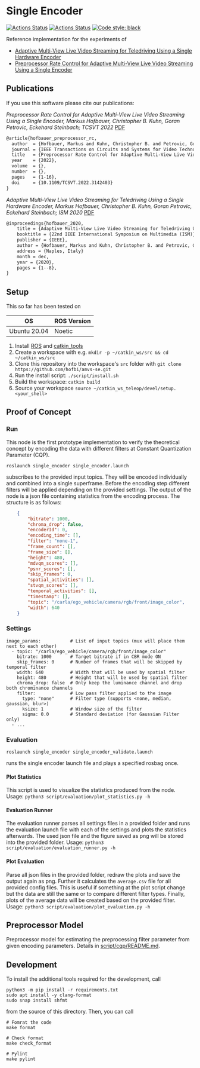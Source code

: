 # Single Encoder

[![Actions Status](https://github.com/hofbi/amvs-se/workflows/CI/badge.svg)](https://github.com/hofbi/amvs-se)
[![Actions Status](https://github.com/hofbi/amvs-se/workflows/CodeQL/badge.svg)](https://github.com/hofbi/amvs-se)
[![Code style: black](https://img.shields.io/badge/code%20style-black-000000.svg)](https://github.com/psf/black)

Reference implementation for the experiments of

* [Adaptive Multi-View Live Video Streaming for Teledriving Using a Single Hardware Encoder](#proof-of-concept)
* [Preprocessor Rate Control for Adaptive Multi-View Live Video Streaming Using a Single Encoder](#filter-model)

## Publications

If you use this software please cite our publications:

*Preprocessor Rate Control for Adaptive Multi-View Live Video Streaming Using a Single Encoder, Markus Hofbauer, Christopher B. Kuhn, Goran Petrovic, Eckehard Steinbach; TCSVT 2022* [PDF](https://www.researchgate.net/publication/357826860_Preprocessor_Rate_Control_for_Adaptive_Multi-View_Live_Video_Streaming_Using_a_Single_Encoder)

```tex
@article{hofbauer_preprocessor_rc,
  author  = {Hofbauer, Markus and Kuhn, Christopher B. and Petrovic, Goran and Steinbach, Eckehard},
  journal = {IEEE Transactions on Circuits and Systems for Video Technology},
  title   = {Preprocessor Rate Control for Adaptive Multi-View Live Video Streaming Using a Single Encoder},
  year    = {2022},
  volume  = {},
  number  = {},
  pages   = {1-16},
  doi     = {10.1109/TCSVT.2022.3142403}
}
```

*Adaptive Multi-View Live Video Streaming for Teledriving Using a Single Hardware Encoder, Markus Hofbauer, Christopher B. Kuhn, Goran Petrovic, Eckehard Steinbach; ISM 2020* [PDF](https://www.researchgate.net/publication/345241096_Adaptive_Multi-View_Live_Video_Streaming_for_Teledriving_Using_a_Single_Hardware_Encoder)

```tex
@inproceedings{hofbauer_2020,
    title = {Adaptive Multi-View Live Video Streaming for Teledriving Using a Single Hardware Encoder},
    booktitle = {22nd IEEE International Symposium on Multimedia (ISM)},
    publisher = {IEEE},
    author = {Hofbauer, Markus and Kuhn, Christopher B. and Petrovic, Goran and Steinbach, Eckehard},
    address = {Naples, Italy}
    month = dec,
    year = {2020},
    pages = {1--8},
}
```

## Setup

This so far has been tested on

| OS           | ROS Version |
| ------------ | ----------- |
| Ubuntu 20.04 | Noetic      |

1. Install [ROS](http://wiki.ros.org/ROS/Installation) and [catkin_tools](https://catkin-tools.readthedocs.io/en/latest/installing.html#installing-catkin-tools)
1. Create a workspace with e.g. `mkdir -p ~/catkin_ws/src && cd ~/catkin_ws/src`
1. Clone this repository into the workspace's `src` folder with `git clone https://github.com/hofbi/amvs-se.git`
1. Run the install script: `./script/install.sh`
1. Build the workspace: `catkin build`
1. Source your workspace `source ~/catkin_ws_teleop/devel/setup.<your_shell>`

## Proof of Concept

### Run

This node is the first prototype implementation to verify the theoretical concept by encoding the data with different filters at Constant Quantization Parameter (CQP).

```shell
roslaunch single_encoder single_encoder.launch
```

subscribes to the provided input topics. They will be encoded individually and combined into a single superframe. Before the encoding step different filters will be applied depending on the provided settings. The output of the node is a json file containing statistics from the encoding process. The structure is as follows:

```json
    {
        "bitrate": 1000,
        "chroma_drop": false,
        "encoderId": 0,
        "encoding_time": [],
        "filter": "none-1",
        "frame_count": [],
        "frame_size": [],
        "height": 480,
        "mdvqm_scores": [],
        "psnr_scores": [],
        "skip_frames": 0,
        "spatial_activities": [],
        "stvqm_scores": [],
        "temporal_activities": [],
        "timestamp": [],
        "topic": "/carla/ego_vehicle/camera/rgb/front/image_color",
        "width": 640
    }
```

### Settings

```shell
image_params:           # List of input topics (mux will place them next to each other)
  - topic: "/carla/ego_vehicle/camera/rgb/front/image_color"
    bitrate: 1000       # Target bitrate if in CBR mode ON
    skip_frames: 0      # Number of frames that will be skipped by temporal filter
    width: 640          # Width that will be used by spatial filter
    height: 480         # Height that will be used by spatial filter
    chroma_drop: false  # Only keep the luminance channel and drop both chrominance channels
    filter:             # Low pass filter applied to the image
      type: "none"      # Filter type (supports <none, median, gaussian, blur>)
      ksize: 1          # Window size of the filter
      sigma: 0.0        # Standard deviation (for Gaussian Filter only)
  - ...
```

### Evaluation

```shell
roslaunch single_encoder single_encoder_validate.launch
```

runs the single encoder launch file and plays a specified rosbag once.

#### Plot Statistics

This script is used to visualize the statistics produced from the node. Usage: `python3 script/evaluation/plot_statistics.py -h`

#### Evaluation Runner

The evaluation runner parses all settings files in a provided folder and runs the evaluation launch file with each of the settings and plots the statistics afterwards. The used json file and the figure saved as png will be stored into the provided folder. Usage: `python3 script/evaluation/evaluation_runner.py -h`

#### Plot Evaluation

Parse all json files in the provided folder, redraw the plots and save the output again as png. Further it calculates the `average.csv` file for all provided config files. This is useful if something at the plot script change but the data are still the same or to compare different filter types. Finally, plots of the average data will be created based on the provided filter. Usage: `python3 script/evaluation/plot_evaluation.py -h`

## Preprocessor Model

Preprocessor model for estimating the preprocessing filter parameter from given encoding parameters. Details in [script/cqp/README.md](script/cqp/README.md).

## Development

To install the additional tools required for the development, call

```shell
python3 -m pip install -r requirements.txt
sudo apt install -y clang-format
sudo snap install shfmt
```

from the source of this directory. Then, you can call

```shell
# Fomrat the code
make format

# Check format
make check_format

# Pylint
make pylint
```
